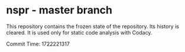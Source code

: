# nspr - master branch

This repository contains the frozen state of the repository.
Its history is cleared. It is used only for static code
analysis with Codacy.

Commit Time: 1722221317
